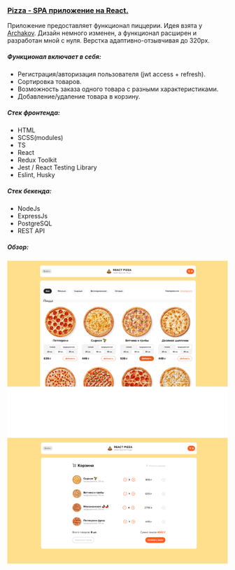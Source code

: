 ### [Pizza - SPA приложение на React.](https://stalise.github.io/React-Pizza)
Приложение предоставляет функционал пиццерии.
Идея взята у [Archakov](https://github.com/Archakov06). Дизайн немного изменен, а функционал расширен и разработан мной с нуля.
Верстка адаптивно-отзывчивая до 320px.

##### Функционал включает в себя: 
* Регистрация/авторизация пользователя (jwt access + refresh).
* Сортировка товаров.
* Возможность заказа одного товара с разными характеристиками.
* Добавление/удаление товара в корзину.

##### Стек фронтенда:
* HTML
* SCSS(modules)
* TS
* React
* Redux Toolkit
* Jest / React Testing Library
* Eslint, Husky

##### Стек бекенда:
* NodeJs
* ExpressJs
* PostgreSQL
* REST API

##### Обзор:  
![screenshots](./client/public/images/PIZZA_FON.png)